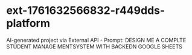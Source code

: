 # ext-1761632566832-r449dds-platform
AI-generated project via External API - Prompt: DESIGN ME A COMPLTE STUDENT MANAGE MENTSYSTEM WITH BACKEDN GOOGLE SHEETS
